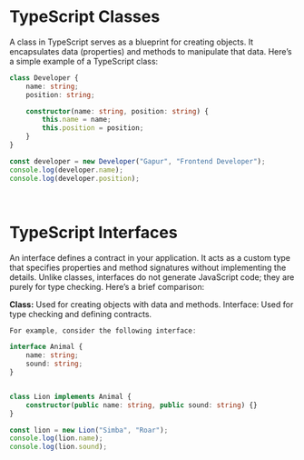 <!-- Revise the document named "typescript.md" to incorporate details on classes and interfaces in TypeScript. -->


# TypeScript Classes

A class in TypeScript serves as a blueprint for creating objects. It encapsulates data (properties) and methods to manipulate that data. Here’s a simple example of a TypeScript class:

``` typescript
class Developer {
    name: string; 
    position: string; 

    constructor(name: string, position: string) {
        this.name = name;
        this.position = position;
    }
}

const developer = new Developer("Gapur", "Frontend Developer");
console.log(developer.name); 
console.log(developer.position);

```
<br/>

# TypeScript Interfaces

An interface defines a contract in your application. It acts as a custom type that specifies properties and method signatures without implementing the details. Unlike classes, interfaces do not generate JavaScript code; they are purely for type checking. Here’s a brief comparison:

**Class:** Used for creating objects with data and methods.
Interface: Used for type checking and defining contracts.

``` typescript
For example, consider the following interface:

interface Animal {
    name: string;
    sound: string;
}


class Lion implements Animal {
    constructor(public name: string, public sound: string) {}
}

const lion = new Lion("Simba", "Roar");
console.log(lion.name); 
console.log(lion.sound);
```

